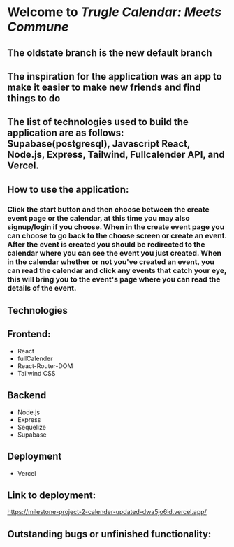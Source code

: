 # Welcome to _Trugle Calendar: Meets Commune_

## The oldstate branch is the new default branch

## The inspiration for the application was an app to make it easier to make new friends and find things to do

## The list of technologies used to build the application are as follows: Supabase(postgresql), Javascript React, Node.js, Express, Tailwind, Fullcalender API, and Vercel.

## How to use the application:

### Click the start button and then choose between the create event page or the calendar, at this time you may also signup/login if you choose. When in the create event page you can choose to go back to the choose screen or create an event. After the event is created you should be redirected to the calendar where you can see the event you just created. When in the calendar whether or not you've created an event, you can read the calendar and click any events that catch your eye, this will bring you to the event's page where you can read the details of the event.

## Technologies

## Frontend:

- React
- fullCalender
- React-Router-DOM
- Tailwind CSS

## Backend

- Node.js
- Express
- Sequelize
- Supabase

## Deployment

- Vercel

## Link to deployment:

https://milestone-project-2-calender-updated-dwa5jo6id.vercel.app/

## Outstanding bugs or unfinished functionality:
